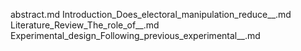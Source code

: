 abstract.md
Introduction_Does_electoral_manipulation_reduce__.md
Literature_Review_The_role_of__.md
Experimental_design_Following_previous_experimental__.md
